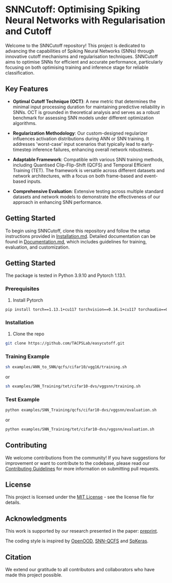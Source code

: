 # SNNCutoff: Optimising Spiking Neural Networks with Regularisation and Cutoff 

Welcome to the SNNCutoff repository! This project is dedicated to advancing the capabilities of Spiking Neural Networks (SNNs) through innovative cutoff mechanisms and regularisation techniques. SNNCutoff aims to optimise SNNs for efficient and accurate performance, particularly focusing on both optimising training and inference stage for reliable classification.

## Key Features

- **Optimal Cutoff Technique (OCT)**: A new metric that determines the minimal input processing duration for maintaining predictive reliability in SNNs. OCT is grounded in theoretical analysis and serves as a robust benchmark for assessing SNN models under different optimization algorithms.

- **Regularization Methodology**: Our custom-designed regularizer influences activation distributions during ANN or SNN training. It addresses 'worst-case' input scenarios that typically lead to early-timestep inference failures, enhancing overall network robustness.

- **Adaptable Framework**: Compatible with various SNN training methods, including Quantised Clip-Flip-Shift (QCFS) and Temporal Efficient Training (TET). The framework is versatile across different datasets and network architectures, with a focus on both frame-based and event-based inputs.

- **Comprehensive Evaluation**: Extensive testing across multiple standard datasets and network models to demonstrate the effectiveness of our approach in enhancing SNN performance.

## Getting Started

To begin using SNNCutoff, clone this repository and follow the setup instructions provided in [Installation.md](/Installation.md). Detailed documentation can be found in [Documentation.md](/Documentation.md), which includes guidelines for training, evaluation, and customization.

<!-- GETTING STARTED -->
## Getting Started
The package is tested in Python 3.9.10 and Pytorch 1.13.1.

### Prerequisites

1. Install Pytorch
```sh
pip install torch==1.13.1+cu117 torchvision==0.14.1+cu117 torchaudio==0.13.1 --extra-index-url https://download.pytorch.org/whl/cu117
```

### Installation

1. Clone the repo
```sh
git clone https://github.com/TACPSLab/easycutoff.git
```

### Training Example
```sh
sh examples/ANN_to_SNN/qcfs/cifar10/vgg16/training.sh
```
or
```sh
sh examples/SNN_Training/tet/cifar10-dvs/vggsnn/training.sh
```

### Test Example
```sh
python examples/SNN_Training/qcfs/cifar10-dvs/vggsnn/evaluation.sh
```
or
```sh
python examples/SNN_Training/tet/cifar10-dvs/vggsnn/evaluation.sh
```

## Contributing

We welcome contributions from the community! If you have suggestions for improvement or want to contribute to the codebase, please read our [Contributing Guidelines](/CONTRIBUTING.md) for more information on submitting pull requests.

## License

This project is licensed under the [MIT License](/LICENSE) - see the license file for details.

## Acknowledgments

This work is supported by our research presented in the paper: [preprint](https://arxiv.org/abs/2301.09522). 

The coding style is inspired by [OpenOOD](https://github.com/Jingkang50/OpenOOD), [SNN-QCFS](https://github.com/putshua/SNN_conversion_QCFS) and [SpKeras](https://github.com/Dengyu-Wu/spkeras).

## Citation



We extend our gratitude to all contributors and collaborators who have made this project possible.
